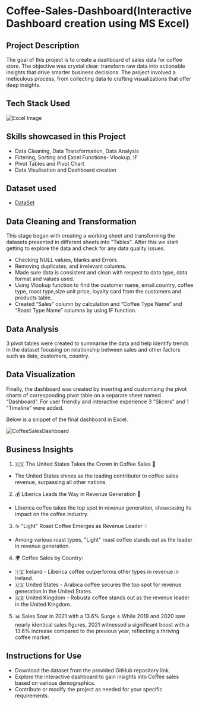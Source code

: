 # Coffee-Sales-Dashboard(Interactive Dashboard creation using MS Excel)
## Project Description
The goal of this project is to create a dashboard of sales data for coffee store. The objective was crystal clear: transform raw data into actionable insights that drive smarter business decisions. The project involved a meticulous process, from collecting data to crafting visualizations that offer deep insights.

## Tech Stack Used
![Excel Image](https://github.com/user-attachments/assets/ca2b5e8e-6ce8-4f66-bd9f-fe6057bb8530)

## Skills showcased in this Project
- Data Cleaning, Data Transformation, Data Analysis
- Filtering, Sorting and Excel Functions- Vlookup, IF
- Pivot Tables and Pivot Chart
- Data Visulisation and Dashboard creation

## Dataset used
- <a href ="https://github.com/shaziasheikh-2025/Coffee-Sales-Dashboard/blob/main/CoffeeSalesDashboard.xlsx">DataSet</a>

## Data Cleaning and Transformation
This stage began with creating a working sheet and transforming the datasets presented in different sheets into "Tables". After this we start getting to explore the data and check for any data quality issues.
- Checking NULL values, blanks and Errors.
- Removing duplicates, and irrelevant columns.
- Made sure data is consistent and clean with respect to data type, data format and values used.
- Using Vlookup function to find the customer name, email.country, coffee type, roast type,size unit price, loyalty card from the customers and products table.
- Created “Sales” column by calculation and “Coffee Type Name” and “Roast Type Name” columns by using IF function.

## Data Analysis
3 pivot tables were created to summarise the data and help identify trends in the dataset focusing on relationship between sales and other factors such as date, customers, country.

## Data Visualization
Finally, the dashboard was created by inserting and customizing the pivot charts of corresponding pivot table on a separate sheet named “Dashboard”. For user friendly and interactive experience 3 "Slicers" and 1 “Timeline” were added.

Below is a snippet of the final dashboard in Excel.

![CoffeeSalesDashboard](https://github.com/user-attachments/assets/26e27889-ae49-4273-8ed8-878ad42e85e1)

## Business Insights
1. 🇺🇸 The United States Takes the Crown in Coffee Sales 🌟
- The United States shines as the leading contributor to coffee sales revenue, surpassing all other nations.

2. 💰 Liberica Leads the Way in Revenue Generation 💼
- Liberica coffee takes the top spot in revenue generation, showcasing its impact on the coffee industry.

3. ☕ "Light" Roast Coffee Emerges as Revenue Leader 💡
- Among various roast types, "Light" roast coffee stands out as the leader in revenue generation.

4. 🌍 Coffee Sales by Country:
- 🇮🇪 Ireland - Liberica coffee outperforms other types in revenue in Ireland.
- 🇺🇸 United States - Arabica coffee secures the top spot for revenue generation in the United States.
- 🇬🇧 United Kingdom - Robusta coffee stands out as the revenue leader in the United Kingdom.

5. 📊 Sales Soar in 2021 with a 13.6% Surge 🔝 While 2019 and 2020 saw nearly identical sales figures, 2021 witnessed a significant boost with a 13.6% increase compared to the previous year, reflecting a thriving coffee market.

## Instructions for Use
- Download the dataset from the provided GitHub repository link.
- Explore the interactive dashboard to gain insights into Coffee sales based on various demographics.
- Contribute or modify the project as needed for your specific requirements.

